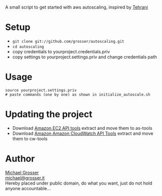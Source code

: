 A small script to get started with aws autoscaling, inspired by [Tehrani](http://mtehrani30.blogspot.com/2011/05/amazon-auto-scaling.html)

Setup
=====
 - `git clone git://github.com/grosser/autoscaling.git`
 - `cd autoscaling`
 - copy credentials to yourproject.credentials.priv
 - copy settings to yourproject.settings.priv and change credentials path

Usage
=====

    source yourproject.settings.priv
    # paste commands (one by one) as shown in initialize_autoscale.sh


Updating the project
====================

 - Download [Amazon EC2 API tools](http://aws.amazon.com/developertools/2535) extract and move them to as-tools
 - Download [Amazon Amazon CloudWatch API Tools](http://aws.amazon.com/developertools/2534) extract and move them to cw-tools

Author
======
[Michael Grosser](http://grosser.it)<br/>
michael@grosser.it<br/>
Hereby placed under public domain, do what you want, just do not hold anyone accountable...
